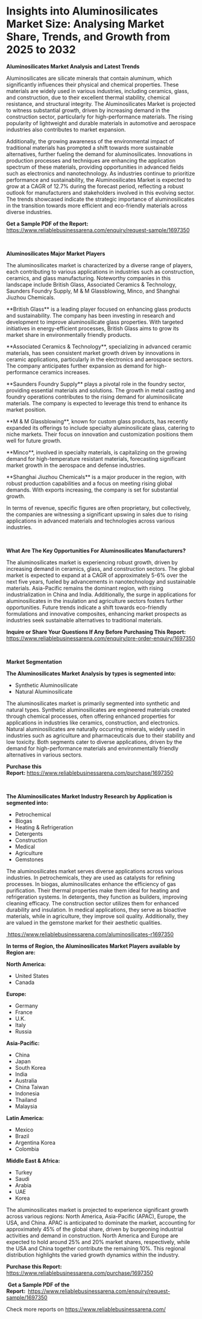 <p><h1>Insights into Aluminosilicates Market Size: Analysing Market Share, Trends, and Growth from 2025 to 2032</h1></p><p><strong>Aluminosilicates Market Analysis and Latest Trends</strong></p>
<p><p>Aluminosilicates are silicate minerals that contain aluminum, which significantly influences their physical and chemical properties. These materials are widely used in various industries, including ceramics, glass, and construction, due to their excellent thermal stability, chemical resistance, and structural integrity. The Aluminosilicates Market is projected to witness substantial growth, driven by increasing demand in the construction sector, particularly for high-performance materials. The rising popularity of lightweight and durable materials in automotive and aerospace industries also contributes to market expansion.</p><p>Additionally, the growing awareness of the environmental impact of traditional materials has prompted a shift towards more sustainable alternatives, further fueling the demand for aluminosilicates. Innovations in production processes and techniques are enhancing the application spectrum of these materials, providing opportunities in advanced fields such as electronics and nanotechnology. As industries continue to prioritize performance and sustainability, the Aluminosilicates Market is expected to grow at a CAGR of 12.7% during the forecast period, reflecting a robust outlook for manufacturers and stakeholders involved in this evolving sector. The trends showcased indicate the strategic importance of aluminosilicates in the transition towards more efficient and eco-friendly materials across diverse industries.</p></p>
<p><strong>Get a Sample PDF of the Report:&nbsp;</strong> <a href="https://www.reliablebusinessarena.com/enquiry/request-sample/1697350?utm_campaign=3506&utm_medium=2&utm_source=Github&utm_content=ia&utm_term=01042025&utm_id=aluminosilicates">https://www.reliablebusinessarena.com/enquiry/request-sample/1697350</a></p>
<p>&nbsp;</p>
<p><strong>Aluminosilicates Major Market Players</strong></p>
<p><p>The aluminosilicates market is characterized by a diverse range of players, each contributing to various applications in industries such as construction, ceramics, and glass manufacturing. Noteworthy companies in this landscape include British Glass, Associated Ceramics & Technology, Saunders Foundry Supply, M & M Glassblowing, Minco, and Shanghai Jiuzhou Chemicals.</p><p>**British Glass** is a leading player focused on enhancing glass products and sustainability. The company has been investing in research and development to improve aluminosilicate glass properties. With targeted initiatives in energy-efficient processes, British Glass aims to grow its market share in environmentally friendly products.</p><p>**Associated Ceramics & Technology**, specializing in advanced ceramic materials, has seen consistent market growth driven by innovations in ceramic applications, particularly in the electronics and aerospace sectors. The company anticipates further expansion as demand for high-performance ceramics increases.</p><p>**Saunders Foundry Supply** plays a pivotal role in the foundry sector, providing essential materials and solutions. The growth in metal casting and foundry operations contributes to the rising demand for aluminosilicate materials. The company is expected to leverage this trend to enhance its market position.</p><p>**M & M Glassblowing**, known for custom glass products, has recently expanded its offerings to include specialty aluminosilicate glass, catering to niche markets. Their focus on innovation and customization positions them well for future growth.</p><p>**Minco**, involved in specialty materials, is capitalizing on the growing demand for high-temperature resistant materials, forecasting significant market growth in the aerospace and defense industries.</p><p>**Shanghai Jiuzhou Chemicals** is a major producer in the region, with robust production capabilities and a focus on meeting rising global demands. With exports increasing, the company is set for substantial growth.</p><p>In terms of revenue, specific figures are often proprietary, but collectively, the companies are witnessing a significant upswing in sales due to rising applications in advanced materials and technologies across various industries.</p></p>
<p>&nbsp;</p>
<p><strong>What Are The Key Opportunities For Aluminosilicates Manufacturers?</strong></p>
<p><p>The aluminosilicates market is experiencing robust growth, driven by increasing demand in ceramics, glass, and construction sectors. The global market is expected to expand at a CAGR of approximately 5-6% over the next five years, fueled by advancements in nanotechnology and sustainable materials. Asia-Pacific remains the dominant region, with rising industrialization in China and India. Additionally, the surge in applications for aluminosilicates in the insulation and agriculture sectors fosters further opportunities. Future trends indicate a shift towards eco-friendly formulations and innovative composites, enhancing market prospects as industries seek sustainable alternatives to traditional materials.</p></p>
<p><strong>Inquire or Share Your Questions If Any Before Purchasing This Report:</strong> <a href="https://www.reliablebusinessarena.com/enquiry/pre-order-enquiry/1697350?utm_campaign=3506&utm_medium=2&utm_source=Github&utm_content=ia&utm_term=01042025&utm_id=aluminosilicates">https://www.reliablebusinessarena.com/enquiry/pre-order-enquiry/1697350</a></p>
<p>&nbsp;</p>
<p><strong>Market Segmentation</strong></p>
<p><strong>The Aluminosilicates Market Analysis by types is segmented into:</strong></p>
<p><ul><li>Synthetic Aluminosilicate</li><li>Natural Aluminosilicate</li></ul></p>
<p><p>The aluminosilicates market is primarily segmented into synthetic and natural types. Synthetic aluminosilicates are engineered materials created through chemical processes, often offering enhanced properties for applications in industries like ceramics, construction, and electronics. Natural aluminosilicates are naturally occurring minerals, widely used in industries such as agriculture and pharmaceuticals due to their stability and low toxicity. Both segments cater to diverse applications, driven by the demand for high-performance materials and environmentally friendly alternatives in various sectors.</p></p>
<p><strong>Purchase this Report:&nbsp;</strong><a href="https://www.reliablebusinessarena.com/purchase/1697350?utm_campaign=3506&utm_medium=2&utm_source=Github&utm_content=ia&utm_term=01042025&utm_id=aluminosilicates">https://www.reliablebusinessarena.com/purchase/1697350</a></p>
<p>&nbsp;</p>
<p><strong>The Aluminosilicates Market Industry Research by Application is segmented into:</strong></p>
<p><ul><li>Petrochemical</li><li>Biogas</li><li>Heating & Refrigeration</li><li>Detergents</li><li>Construction</li><li>Medical</li><li>Agriculture</li><li>Gemstones</li></ul></p>
<p><p>The aluminosilicates market serves diverse applications across various industries. In petrochemicals, they are used as catalysts for refining processes. In biogas, aluminosilicates enhance the efficiency of gas purification. Their thermal properties make them ideal for heating and refrigeration systems. In detergents, they function as builders, improving cleaning efficacy. The construction sector utilizes them for enhanced durability and insulation. In medical applications, they serve as bioactive materials, while in agriculture, they improve soil quality. Additionally, they are valued in the gemstone market for their aesthetic qualities.</p></p>
<p><a href="https://www.reliablebusinessarena.com/aluminosilicates-r1697350?utm_campaign=3506&utm_medium=2&utm_source=Github&utm_content=ia&utm_term=01042025&utm_id=aluminosilicates">&nbsp;https://www.reliablebusinessarena.com/aluminosilicates-r1697350</a></p>
<p><strong>In terms of Region, the Aluminosilicates Market Players available by Region are:</strong></p>
<p>
    <p> <strong> North America: </strong>
        <ul>
            <li>United States</li>
            <li>Canada</li>
        </ul>
        </p> 
    <p> <strong> Europe: </strong>
        <ul>
            <li>Germany</li>
            <li>France</li>
            <li>U.K.</li>
            <li>Italy</li>
            <li>Russia</li>
        </ul>
        </p> 
    <p> <strong> Asia-Pacific: </strong>
        <ul>
            <li>China</li>
            <li>Japan</li>
            <li>South Korea</li>
            <li>India</li>
            <li>Australia</li>
            <li>China Taiwan</li>
            <li>Indonesia</li>
            <li>Thailand</li>
            <li>Malaysia</li>
        </ul>
        </p> 
    <p> <strong> Latin America: </strong>
        <ul>
            <li>Mexico</li>
            <li>Brazil</li>
            <li>Argentina Korea</li>
            <li>Colombia</li>
        </ul>
        </p> 
    <p> <strong> Middle East & Africa: </strong>
        <ul>
            <li>Turkey</li>
            <li>Saudi</li>
            <li>Arabia</li>
            <li>UAE</li>
            <li>Korea</li>
        </ul>
    </p>
    </p>
<p><p>The aluminosilicates market is projected to experience significant growth across various regions: North America, Asia-Pacific (APAC), Europe, the USA, and China. APAC is anticipated to dominate the market, accounting for approximately 45% of the global share, driven by burgeoning industrial activities and demand in construction. North America and Europe are expected to hold around 25% and 20% market shares, respectively, while the USA and China together contribute the remaining 10%. This regional distribution highlights the varied growth dynamics within the industry.</p></p>
<p><strong>Purchase this Report: </strong><a href="https://www.reliablebusinessarena.com/purchase/1697350?utm_campaign=3506&utm_medium=2&utm_source=Github&utm_content=ia&utm_term=01042025&utm_id=aluminosilicates">https://www.reliablebusinessarena.com/purchase/1697350</a></p>
<p>&nbsp;<strong>Get a Sample PDF of the Report:&nbsp;&nbsp;</strong><a href="https://www.reliablebusinessarena.com/enquiry/request-sample/1697350?utm_campaign=3506&utm_medium=2&utm_source=Github&utm_content=ia&utm_term=01042025&utm_id=aluminosilicates">https://www.reliablebusinessarena.com/enquiry/request-sample/1697350</a></p>
<p><strong></strong></p>
<p>Check more reports on <a href="https://www.reliablebusinessarena.com/?utm_campaign=3506&utm_medium=2&utm_source=Github&utm_content=ia&utm_term=01042025&utm_id=aluminosilicates">https://www.reliablebusinessarena.com/</a></p>